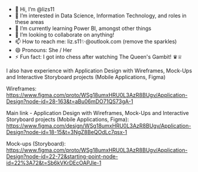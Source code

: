 - 👋 Hi, I’m @lizs11
- 👀 I’m interested in Data Science, Information Technology, and roles in these areas
- 🌱 I’m currently learning Power BI, amongst other things
- 💞️ I’m looking to collaborate on anything! 
- 📫 How to reach me: liz.s11✨@outlook.com (remove the sparkles)
- 😄 Pronouns: She / Her
- ⚡ Fun fact: I got into chess after watching The Queen's Gambit! ♛♕

I also have experience with Application Design with Wireframes, Mock-Ups and Interactive Storyboard projects (Mobile Applications, Figma)

Wireframes: https://www.figma.com/proto/WSg18umxHRU0L3AzR8BUgv/Application-Design?node-id=28-163&t=aBu06mDO71QS73gA-1

Main link - Application Design with Wireframes, Mock-Ups and Interactive Storyboard projects (Mobile Applications, Figma): https://www.figma.com/design/WSg18umxHRU0L3AzR8BUgv/Application-Design?node-id=18-15&t=3NgZ8BeQOdLc7qsx-1

Mock-ups (Storyboard): https://www.figma.com/proto/WSg18umxHRU0L3AzR8BUgv/Application-Design?node-id=22-72&starting-point-node-id=22%3A72&t=Sb6kVKrDEcOAPJle-1

<!---
lizs11/lizs11 is a ✨ special ✨ repository because its `README.md` (this file) appears on your GitHub profile.
You can click the Preview link to take a look at your changes.
--->
